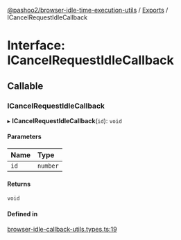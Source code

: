 [@pashoo2/browser-idle-time-execution-utils](../README.md) / [Exports](../modules.md) / ICancelRequestIdleCallback

# Interface: ICancelRequestIdleCallback

## Callable

### ICancelRequestIdleCallback

▸ **ICancelRequestIdleCallback**(`id`): `void`

#### Parameters

| Name | Type |
| :------ | :------ |
| `id` | `number` |

#### Returns

`void`

#### Defined in

[browser-idle-callback-utils.types.ts:19](https://github.com/pashoo2/browser-idle-time-execution-utils/blob/5a433da/src/browser-idle-callback-utils.types.ts#L19)
